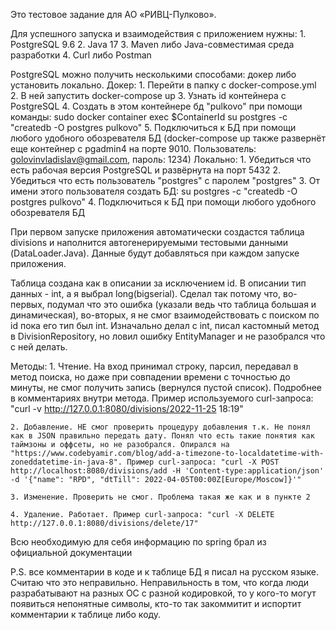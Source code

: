 Это тестовое задание для АО «РИВЦ-Пулково».

Для успешного запуска и взаимодействия с приложением нужны:
    1. PostgreSQL 9.6
    2. Java 17
    3. Maven либо Java-совместимая среда разработки
    4. Curl либо Postman

PostgreSQL можно получить несколькими способами: докер либо установить локально.
    Докер: 
        1. Перейти в папку с docker-compose.yml
        2. В ней запустить docker-compose up
        3. Узнать id контейнера с PostgreSQL
        4. Создать в этом контейнере бд "pulkovo" при помощи команды: 
            sudo docker container exec $ContainerId su postgres -c "createdb -O postgres pulkovo"
        5. Подключиться к БД при помощи любого удобного обозревателя БД (docker-compose up также развернёт еще контейнер с pgadmin4 на порте 9010. Пользователь: golovinvladislav@gmail.com, пароль: 1234)
    Локально:
        1. Убедиться что есть рабочая версия PostgreSQL и развёрнута на порт 5432
        2. Убедиться что есть пользователь "postgres" c паролем "postgres"
        3. От имени этого пользователя создать БД:
            su postgres -c "createdb -O postgres pulkovo"
        4. Подключиться к БД при помощи любого удобного обозревателя БД

При первом запуске приложения автоматически создастся таблица divisions и наполнится автогенерируемыми тестовыми данными (DataLoader.Java). Данные будут добавляться при каждом запуске приложения.

Таблица создана как в описании за исключением id. В описании тип данных - int, а я выбрал long(bigserial). Сделал так потому что, во-первых, подумал что это ошибка (указали ведь что таблица большая и динамическая), во-вторых, я не смог взаимодействовать с поиском по id пока его тип был int. Изначально делал с int, писал кастомный метод в DivisionRepository, но ловил ошибку EntityManager и не разобрался что с ней делать.

Методы:
    1. Чтение. На вход принимал строку, парсил, передавал в метод поиска, но даже при совпадении времени с точностью до минуты, не смог получить запись (вернулся пустой список). Подробнее в комментариях внутри метода. Пример используемого curl-запроса: "curl -v http://127.0.0.1:8080/divisions/2022-11-25 18:19"

    2. Добавление. НЕ смог проверить процедуру добавления т.к. Не понял как в JSON правильно передать дату. Понял что есть такие понятия как таймзоны и оффсеты, но не разобрался. Опирался на "https://www.codebyamir.com/blog/add-a-timezone-to-localdatetime-with-zoneddatetime-in-java-8". Пример curl-запроса: "curl -X POST http://localhost:8080/divisions/add -H 'Content-type:application/json' -d '{"name": "RPD", "dtTill": 2022-04-05T00:00Z[Europe/Moscow]}'"

    3. Изменение. Проверить не смог. Проблема такая же как и в пункте 2

    4. Удаление. Работает. Пример curl-запроса: "curl -X DELETE http://127.0.0.1:8080/divisions/delete/17"

Всю необходимую для себя информацию по spring брал из официальной документации

P.S. все комментарии в коде и к таблице БД я писал на русском языке. Считаю что это неправильно. Неправильность в том, что когда люди разрабатывают на разных ОС с разной кодировкой, то у кого-то могут появиться непонятные символы, кто-то так закоммитит и испортит комментарии к таблице либо коду.